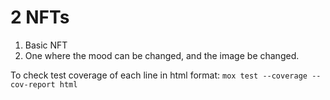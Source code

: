 # 2 NFTs

1. Basic NFT
2. One where the mood can be changed, and the image be changed.

To check test coverage of each line in html format:
`mox test --coverage --cov-report html` 